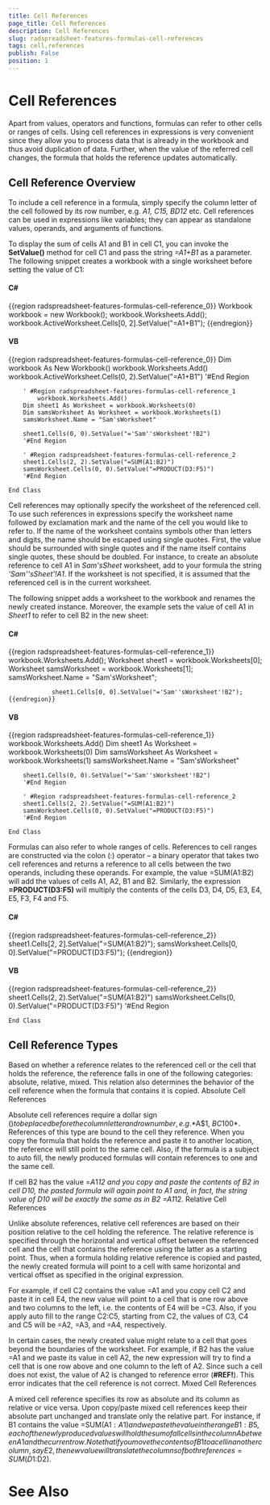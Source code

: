 ```yaml
---
title: Cell References
page_title: Cell References
description: Cell References
slug: radspreadsheet-features-formulas-cell-references
tags: cell,references
publish: False
position: 1
---
```


# Cell References



Apart from values, operators and functions, formulas can refer to other cells or ranges of cells. Using cell references in expressions is very convenient
        since they allow you to process data that is already in the workbook and thus avoid duplication of data. Further, when the value of the referred cell
        changes, the formula that holds the reference updates automatically.
      

## Cell Reference Overview

To include a cell reference in a formula, simply specify the column letter of the cell followed by its row number, e.g.
          *A1, C15, BD12* etc. Cell references can be used in expressions like variables; they can appear as standalone values,
          operands, and arguments of functions.
        

To display the sum of cells A1 and B1 in cell C1, you can invoke the __SetValue()__ method for cell C1 and pass the string
          *=A1+B1* as a parameter. The following snippet creates a workbook with a single worksheet before setting the value of C1:
        

#### __C#__

{{region radspreadsheet-features-formulas-cell-reference_0}}
	            Workbook workbook = new Workbook();
	            workbook.Worksheets.Add();
	            workbook.ActiveWorksheet.Cells[0, 2].SetValue("=A1+B1");
	{{endregion}}



#### __VB__

{{region radspreadsheet-features-formulas-cell-reference_0}}
	    Dim workbook As New Workbook()
	    workbook.Worksheets.Add()
	    workbook.ActiveWorksheet.Cells(0, 2).SetValue("=A1+B1")
	    '#End Region
	
	    ' #Region radspreadsheet-features-formulas-cell-reference_1
	        workbook.Worksheets.Add()
	    Dim sheet1 As Worksheet = workbook.Worksheets(0)
	    Dim samsWorksheet As Worksheet = workbook.Worksheets(1)
	    samsWorksheet.Name = "Sam'sWorksheet"
	
	    sheet1.Cells(0, 0).SetValue("='Sam''sWorksheet'!B2")
	    '#End Region
	
	    ' #Region radspreadsheet-features-formulas-cell-reference_2
	    sheet1.Cells(2, 2).SetValue("=SUM(A1:B2)")
	    samsWorksheet.Cells(0, 0).SetValue("=PRODUCT(D3:F5)")
	    '#End Region
	
	End Class



Cell references may optionally specify the worksheet of the referenced cell. To use such references in expressions specify the worksheet name followed by
          exclamation mark and the name of the cell you would like to refer to. If the name of the worksheet contains symbols other than letters and digits, the
          name should be escaped using single quotes. First, the value should be surrounded with single quotes and if the name itself contains single quotes,
          these should be doubled. For instance, to create an absolute reference to cell A1 in *Sam'sSheet* worksheet, add to your
          formula the string *'Sam''sSheet'!A1*. If the worksheet is not specified, it is assumed that the referenced
          cell is in the current worksheet.
        

The following snippet adds a worksheet to the workbook and renames the newly created instance. Moreover, the example sets the value of cell A1 in
          *Sheet1* to refer to cell B2 in the new sheet:
        

#### __C#__

{{region radspreadsheet-features-formulas-cell-reference_1}}
	            workbook.Worksheets.Add();
	            Worksheet sheet1 = workbook.Worksheets[0];
	            Worksheet samsWorksheet = workbook.Worksheets[1];
	            samsWorksheet.Name = "Sam'sWorksheet";
	
	            sheet1.Cells[0, 0].SetValue("='Sam''sWorksheet'!B2");
	{{endregion}}



#### __VB__

{{region radspreadsheet-features-formulas-cell-reference_1}}
	        workbook.Worksheets.Add()
	    Dim sheet1 As Worksheet = workbook.Worksheets(0)
	    Dim samsWorksheet As Worksheet = workbook.Worksheets(1)
	    samsWorksheet.Name = "Sam'sWorksheet"
	
	    sheet1.Cells(0, 0).SetValue("='Sam''sWorksheet'!B2")
	    '#End Region
	
	    ' #Region radspreadsheet-features-formulas-cell-reference_2
	    sheet1.Cells(2, 2).SetValue("=SUM(A1:B2)")
	    samsWorksheet.Cells(0, 0).SetValue("=PRODUCT(D3:F5)")
	    '#End Region
	
	End Class



Formulas can also refer to whole ranges of cells. References to cell ranges are constructed via the colon (:) operator – a binary operator that takes
          two cell references and returns a reference to all cells between the two operands, including these operands. For example, the value =SUM(A1:B2) will add
          the values of cells A1, A2, B1 and B2. Similarly, the expression __=PRODUCT(D3:F5)__ will multiply the contents of the cells
          D3, D4, D5, E3, E4, E5, F3, F4 and F5.
        

#### __C#__

{{region radspreadsheet-features-formulas-cell-reference_2}}
	            sheet1.Cells[2, 2].SetValue("=SUM(A1:B2)");
	            samsWorksheet.Cells[0, 0].SetValue("=PRODUCT(D3:F5)");
	{{endregion}}



#### __VB__

{{region radspreadsheet-features-formulas-cell-reference_2}}
	    sheet1.Cells(2, 2).SetValue("=SUM(A1:B2)")
	    samsWorksheet.Cells(0, 0).SetValue("=PRODUCT(D3:F5)")
	    '#End Region
	
	End Class



## Cell Reference Types

Based on whether a reference relates to the referenced cell or the cell that holds the reference, the reference falls in one of the following categories:
          absolute, relative, mixed. This relation also determines the behavior of the cell reference when the formula that contains it is copied.
        Absolute Cell References

Absolute cell references require a dollar sign ($) to be placed before the column letter and row number, e.g. *$A$1, $BC$100*.
              References of this type are bound to the cell they reference. When you copy the formula that holds the reference and paste it to another location,
              the reference will still point to the same cell. Also, if the formula is a subject to auto fill, the newly produced formulas will contain references to one
              and the same cell.
            

If cell B2 has the value =$A$1*12 and you copy and paste the contents of B2 in cell D10, the pasted formula will again point to A1 and,
              in fact, the string value of D10 will be exactly the same as in B2 =$A$1*12.
            Relative Cell References

Unlike absolute references, relative cell references are based on their position relative to the cell holding the reference. The relative reference is
              specified through the horizontal and vertical offset between the referenced cell and the cell that contains the reference using the latter as a starting point.
              Thus, when a formula holding relative reference is copied and pasted, the newly created formula will point to a cell with same horizontal and vertical offset
              as specified in the original expression.
            

For example, if cell C2 contains the value =A1 and you copy cell C2 and paste it in cell E4, the new value will point to a cell that is one row above and two
              columns to the left, i.e. the contents of E4 will be =C3. Also, if you apply auto fill to the range C2:C5, starting from C2, the values of C3, C4 and C5 will
              be =A2, =A3, and =A4, respectively.
            

In certain cases, the newly created value might relate to a cell that goes beyond the boundaries of the worksheet. For example, if B2 has the value =A1 and we
              paste its value in cell A2, the new expression will try to find a cell that is one row above and one column to the left of A2. Since such a cell does not
              exist, the value of A2 is changed to reference error (__#REF!__). This error indicates that the cell reference is not correct.
            Mixed Cell References

A mixed cell reference specifies its row as absolute and its column as relative or vice versa. Upon copy/paste mixed cell references keep their absolute part
              unchanged and translate only the relative part. For instance, if B1 contains the value =SUM(A$1:A1) and we paste the value in the range B1:B5, each of the
              newly produced values will hold the sum of all cells in the column A between A1 and the current row. Note that if you move the contents of B1 to a cell in
              another column, say E2, the new value will translate the columns of both references =SUM(D$1:D2).
            

# See Also
